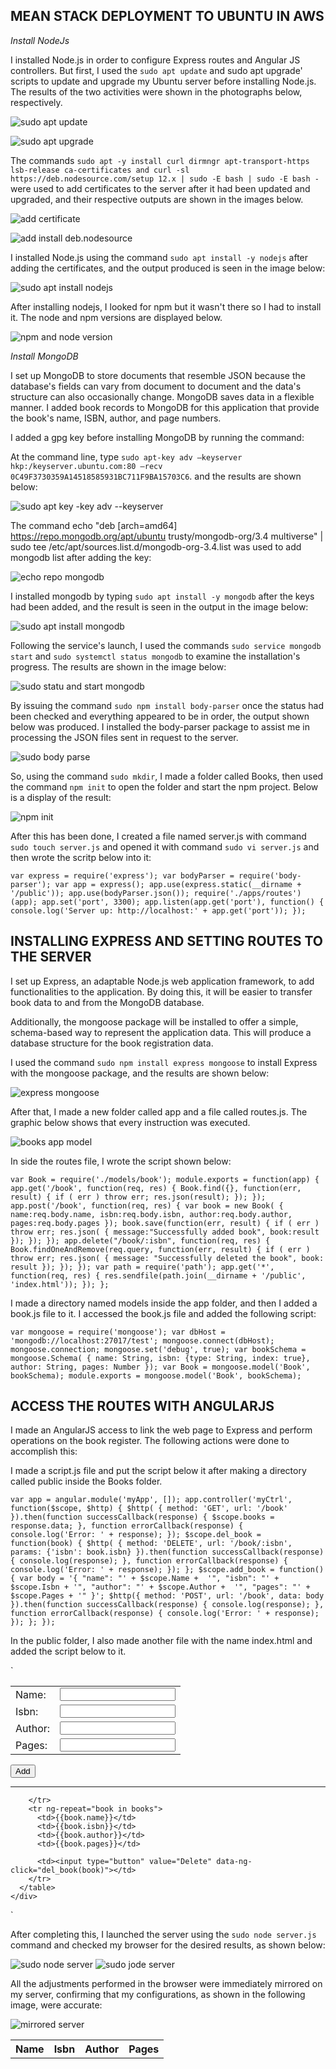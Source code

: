## MEAN STACK DEPLOYMENT TO UBUNTU IN AWS

*Install NodeJs*

I installed Node.js in order to configure Express routes and Angular JS controllers. But first, I used the `sudo apt update` and sudo apt upgrade' scripts to update and upgrade my Ubuntu server before installing Node.js. The results of the two activities were shown in the photographs below, respectively.

![sudo apt update](./images/sudo%20update.png)

![sudo apt upgrade](./images/sudo%20upgrade.png)

The commands `sudo apt -y install curl dirmngr apt-transport-https lsb-release ca-certificates and curl -sl https://deb.nodesource.com/setup 12.x | sudo -E bash | sudo -E bash -` were used to add certificates to the server after it had been updated and upgraded, and their respective outputs are shown in the images below.

![add certificate](./images/add%20cetificates.png)

![add install deb.nodesource](./images/add%20cetificates2.png)

I installed Node.js using the command `sudo apt install -y nodejs` after adding the certificates, and the output produced is seen in the image below:

![sudo apt install nodejs](./images/install%20nodejs.png)

After installing nodejs, I looked for npm but it wasn't there so I had to install it. The node and npm versions are displayed below.

![npm and node version](./images/node%20version.png)

*Install MongoDB*

I set up MongoDB to store documents that resemble JSON because the database's fields can vary from document to document and the data's structure can also occasionally change. MongoDB saves data in a flexible manner. I added book records to MongoDB for this application that provide the book's name, ISBN, author, and page numbers.

I added a gpg key before installing MongoDB by running the command:

At the command line, type `sudo apt-key adv —keyserver hkp:/keyserver.ubuntu.com:80 —recv 0C49F3730359A14518585931BC711F9BA15703C6`. and the results are shown below:

![sudo apt key -key adv --keyserver](./images/installin%20jason.png)

The command echo "deb [arch=amd64] https://repo.mongodb.org/apt/ubuntu trusty/mongodb-org/3.4 multiverse" | sudo tee /etc/apt/sources.list.d/mongodb-org-3.4.list was used to add mongodb list after adding the key:

![echo repo mongodb](./images/echo%20mongodb.png)

I installed mongodb by typing `sudo apt install -y mongodb` after the keys had been added, and the result is seen in the output in the image below:

![ sudo apt install mongodb](./images/install%20mongodb.png)

Following the service's launch, I used the commands `sudo service mongodb start` and `sudo systemctl status mongodb` to examine the installation's progress. The results are shown in the image below:

![sudo statu and start mongodb](./images/mongodb%20start%20statius.png)

By issuing the command `sudo npm install body-parser` once the status had been checked and everything appeared to be in order, the output shown below was produced. I installed the body-parser package to assist me in processing the JSON files sent in request to the server.

![ sudo body parse](./images/npm%20bodyparser.png)

So, using the command `sudo mkdir`, I made a folder called Books, then used the command `npm init` to open the folder and start the npm project. Below is a display of the result:

![npm init](./images/npm%20init.png)

After this has been done, I created a file named server.js with command `sudo touch server.js` and opened it with command `sudo vi server.js` and then wrote the scritp below into it:

`var express = require('express');
var bodyParser = require('body-parser');
var app = express();
app.use(express.static(__dirname + '/public'));
app.use(bodyParser.json());
require('./apps/routes')(app);
app.set('port', 3300);
app.listen(app.get('port'), function() {
    console.log('Server up: http://localhost:' + app.get('port'));
});`
## INSTALLING EXPRESS AND SETTING ROUTES TO THE SERVER

I set up Express, an adaptable Node.js web application framework, to add functionalities to the application. By doing this, it will be easier to transfer book data to and from the MongoDB database.

Additionally, the mongoose package will be installed to offer a simple, schema-based way to represent the application data. This will produce a database structure for the book registration data.

I used the command `sudo npm install express mongoose` to install Express with the mongoose package, and the results are shown below:

![express mongoose](./images/express%20mongoose.png)

After that, I made a new folder called app and a file called routes.js. The graphic below shows that every instruction was executed.

![books app model](./images/boks%20model%20routes%20app.png)

In side the routes file, I wrote the script shown below:


`var Book = require('./models/book');
module.exports = function(app) {
  app.get('/book', function(req, res) {
    Book.find({}, function(err, result) {
      if ( err ) throw err;
      res.json(result);
    });
  }); 
  app.post('/book', function(req, res) {
    var book = new Book( {
      name:req.body.name,
      isbn:req.body.isbn,
      author:req.body.author,
      pages:req.body.pages
    });
    book.save(function(err, result) {
      if ( err ) throw err;
      res.json( {
        message:"Successfully added book",
        book:result
      });
    });
  });
  app.delete("/book/:isbn", function(req, res) {
    Book.findOneAndRemove(req.query, function(err, result) {
      if ( err ) throw err;
      res.json( {
        message: "Successfully deleted the book",
        book: result
      });
    });
  });
  var path = require('path');
  app.get('*', function(req, res) {
    res.sendfile(path.join(__dirname + '/public', 'index.html'));
  });
};`

I made a directory named models inside the app folder, and then I added a book.js file to it. I accessed the book.js file and added the following script:

`var mongoose = require('mongoose');
var dbHost = 'mongodb://localhost:27017/test';
mongoose.connect(dbHost);
mongoose.connection;
mongoose.set('debug', true);
var bookSchema = mongoose.Schema( {
  name: String,
  isbn: {type: String, index: true},
  author: String,
  pages: Number
});
var Book = mongoose.model('Book', bookSchema);
module.exports = mongoose.model('Book', bookSchema);`

## ACCESS THE ROUTES WITH ANGULARJS

I made an AngularJS access to link the web page to Express and perform operations on the book register. The following actions were done to accomplish this:

I made a script.js file and put the script below it after making a directory called public inside the Books folder.

`var app = angular.module('myApp', []);
app.controller('myCtrl', function($scope, $http) {
  $http( {
    method: 'GET',
    url: '/book'
  }).then(function successCallback(response) {
    $scope.books = response.data;
  }, function errorCallback(response) {
    console.log('Error: ' + response);
  });
  $scope.del_book = function(book) {
    $http( {
      method: 'DELETE',
      url: '/book/:isbn',
      params: {'isbn': book.isbn}
    }).then(function successCallback(response) {
      console.log(response);
    }, function errorCallback(response) {
      console.log('Error: ' + response);
    });
  };
  $scope.add_book = function() {
    var body = '{ "name": "' + $scope.Name + 
    '", "isbn": "' + $scope.Isbn +
    '", "author": "' + $scope.Author + 
    '", "pages": "' + $scope.Pages + '" }';
    $http({
      method: 'POST',
      url: '/book',
      data: body
    }).then(function successCallback(response) {
      console.log(response);
    }, function errorCallback(response) {
      console.log('Error: ' + response);
    });
  };
});`

In the public folder, I also made another file with the name index.html and added the script below to it.

`<!doctype html>
<html ng-app="myApp" ng-controller="myCtrl">
  <head>
    <script src="https://ajax.googleapis.com/ajax/libs/angularjs/1.6.4/angular.min.js"></script>
    <script src="script.js"></script>
  </head>
  <body>
    <div>
      <table>
        <tr>
          <td>Name:</td>
          <td><input type="text" ng-model="Name"></td>
        </tr>
        <tr>
          <td>Isbn:</td>
          <td><input type="text" ng-model="Isbn"></td>
        </tr>
        <tr>
          <td>Author:</td>
          <td><input type="text" ng-model="Author"></td>
        </tr>
        <tr>
          <td>Pages:</td>
          <td><input type="number" ng-model="Pages"></td>
        </tr>
      </table>
      <button ng-click="add_book()">Add</button>
    </div>
    <hr>
    <div>
      <table>
        <tr>
          <th>Name</th>
          <th>Isbn</th>
          <th>Author</th>
          <th>Pages</th>

        </tr>
        <tr ng-repeat="book in books">
          <td>{{book.name}}</td>
          <td>{{book.isbn}}</td>
          <td>{{book.author}}</td>
          <td>{{book.pages}}</td>

          <td><input type="button" value="Delete" data-ng-click="del_book(book)"></td>
        </tr>
      </table>
    </div>
  </body>
</html>`

After completing this, I launched the server using the `sudo node server.js` command and checked my browser for the desired results, as shown below:

![sudo node server](./images/localhost%2033000.png)
![sudo jode server](./images/localhostadd.png)

All the adjustments performed in the browser were immediately mirrored on my server, confirming that my configurations, as shown in the following image, were accurate:

![mirrored server](./images/parametersin%20the%20terminal.png)




